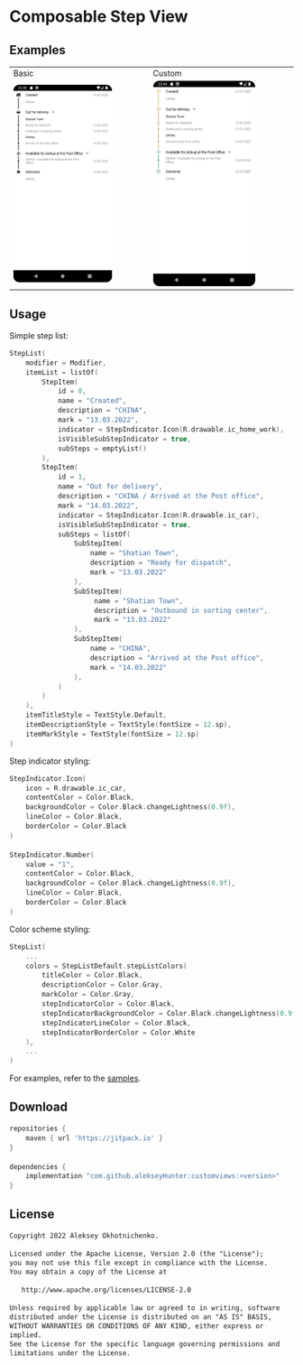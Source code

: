 # Composable Step View

## Examples

<table>
 <tr>
  <td>Basic</td><td>Custom</td>
 </tr>
 <tr>
  <td><img src="docs/steplist/Basic.png" width="75%"></td><td><img src="docs/steplist/Custom.png" width="75%"></td>
 </tr>
</table>

## Usage
Simple step list:

``` kotlin
StepList(
    modifier = Modifier,
    itemList = listOf(
        StepItem(
            id = 0,
            name = "Created",
            description = "CHINA",
            mark = "13.03.2022",
            indicator = StepIndicator.Icon(R.drawable.ic_home_work),
            isVisibleSubStepIndicator = true,
            subSteps = emptyList()
        ), 
        StepItem(
            id = 1,
            name = "Out for delivery",
            description = "CHINA / Arrived at the Post office",
            mark = "14.03.2022",
            indicator = StepIndicator.Icon(R.drawable.ic_car),
            isVisibleSubStepIndicator = true,
            subSteps = listOf(
                SubStepItem(
                    name = "Shatian Town", 
                    description = "Ready for dispatch", 
                    mark = "13.03.2022"
                ),
                SubStepItem(
                     name = "Shatian Town", 
                     description = "Outbound in sorting center", 
                     mark = "13.03.2022"
                ),
                SubStepItem(
                    name = "CHINA", 
                    description = "Arrived at the Post office", 
                    mark = "14.03.2022"
                ),
            )
        )
    ),
    itemTitleStyle = TextStyle.Default,
    itemDescriptionStyle = TextStyle(fontSize = 12.sp),
    itemMarkStyle = TextStyle(fontSize = 12.sp)
)
```

Step indicator styling:

``` kotlin
StepIndicator.Icon(
    icon = R.drawable.ic_car, 
    contentColor = Color.Black,
    backgroundColor = Color.Black.changeLightness(0.9f),
    lineColor = Color.Black,
    borderColor = Color.Black
)

StepIndicator.Number(
    value = "1", 
    contentColor = Color.Black,
    backgroundColor = Color.Black.changeLightness(0.9f),
    lineColor = Color.Black,
    borderColor = Color.Black
)
```

Color scheme styling:

``` kotlin
StepList(
    ...
    colors = StepListDefault.stepListColors(
        titleColor = Color.Black,
        descriptionColor = Color.Gray,
        markColor = Color.Gray,
        stepIndicatorColor = Color.Black,
        stepIndicatorBackgroundColor = Color.Black.changeLightness(0.9f),
        stepIndicatorLineColor = Color.Black,
        stepIndicatorBorderColor = Color.White
    ),
    ...
)
```

For examples, refer to the [samples](https://github.com/alekseyHunter/customviews/blob/dev_0/app/src/main/java/com/customviews/sample/MainActivity.kt).

## Download

```groovy
repositories {
    maven { url 'https://jitpack.io' }
}

dependencies {
    implementation "com.github.alekseyHunter:customviews:<version>"
}
```

## License

    Copyright 2022 Aleksey Okhotnichenko.

    Licensed under the Apache License, Version 2.0 (the "License");
    you may not use this file except in compliance with the License.
    You may obtain a copy of the License at

       http://www.apache.org/licenses/LICENSE-2.0

    Unless required by applicable law or agreed to in writing, software
    distributed under the License is distributed on an "AS IS" BASIS,
    WITHOUT WARRANTIES OR CONDITIONS OF ANY KIND, either express or implied.
    See the License for the specific language governing permissions and
    limitations under the License.